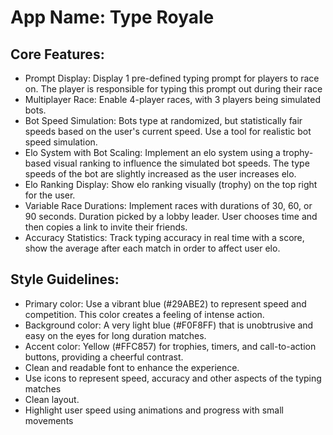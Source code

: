# **App Name**: Type Royale

## Core Features:

- Prompt Display: Display 1 pre-defined typing prompt for players to race on. The player is responsible for typing this prompt out during their race
- Multiplayer Race: Enable 4-player races, with 3 players being simulated bots.
- Bot Speed Simulation: Bots type at randomized, but statistically fair speeds based on the user's current speed. Use a tool for realistic bot speed simulation.
- Elo System with Bot Scaling: Implement an elo system using a trophy-based visual ranking to influence the simulated bot speeds. The type speeds of the bot are slightly increased as the user increases elo.
- Elo Ranking Display: Show elo ranking visually (trophy) on the top right for the user.
- Variable Race Durations: Implement races with durations of 30, 60, or 90 seconds. Duration picked by a lobby leader. User chooses time and then copies a link to invite their friends.
- Accuracy Statistics: Track typing accuracy in real time with a score, show the average after each match in order to affect user elo.

## Style Guidelines:

- Primary color: Use a vibrant blue (#29ABE2) to represent speed and competition. This color creates a feeling of intense action.
- Background color: A very light blue (#F0F8FF) that is unobtrusive and easy on the eyes for long duration matches.
- Accent color: Yellow (#FFC857) for trophies, timers, and call-to-action buttons, providing a cheerful contrast.
- Clean and readable font to enhance the experience.
- Use icons to represent speed, accuracy and other aspects of the typing matches
- Clean layout.
- Highlight user speed using animations and progress with small movements